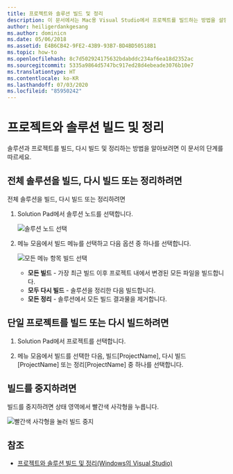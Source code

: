 ```yaml
---
title: 프로젝트와 솔루션 빌드 및 정리
description: 이 문서에서는 Mac용 Visual Studio에서 프로젝트를 빌드하는 방법을 설명합니다.
author: heiligerdankgesang
ms.author: dominicn
ms.date: 05/06/2018
ms.assetid: E4B6CB42-9FE2-43B9-93B7-BD4BD50518B1
ms.topic: how-to
ms.openlocfilehash: 8c7d502924175632bdabddc234af6ea18d2352ac
ms.sourcegitcommit: 5335a9864d5747bc917ed28d4ebeade3076b10e7
ms.translationtype: HT
ms.contentlocale: ko-KR
ms.lasthandoff: 07/03/2020
ms.locfileid: "85950242"
---
```

# <a name="building-and-cleaning-projects-and-solutions"></a>프로젝트와 솔루션 빌드 및 정리

솔루션과 프로젝트를 빌드, 다시 빌드 및 정리하는 방법을 알아보려면 이 문서의 단계를 따르세요.

## <a name="to-build-rebuild-or-clean-an-entire-solution"></a>전체 솔루션을 빌드, 다시 빌드 또는 정리하려면

전체 솔루션을 빌드, 다시 빌드 또는 정리하려면

1. Solution Pad에서 솔루션 노드를 선택합니다.

    ![솔루션 노드 선택](media/compiling-and-building-image1.png)

2. 메뉴 모음에서 빌드 메뉴를 선택하고 다음 옵션 중 하나를 선택합니다.

    ![모든 메뉴 항목 빌드 선택](media/compiling-and-building-image2.png)

    * **모든 빌드** - 가장 최근 빌드 이후 프로젝트 내에서 변경된 모든 파일을 빌드합니다.
    * **모두 다시 빌드** - 솔루션을 정리한 다음 빌드합니다.
    * **모든 정리** - 솔루션에서 모든 빌드 결과물을 제거합니다.

## <a name="to-build-or-rebuild-a-single-project"></a>단일 프로젝트를 빌드 또는 다시 빌드하려면

1. Solution Pad에서 프로젝트를 선택합니다.

2. 메뉴 모음에서 빌드를 선택한 다음, 빌드[ProjectName], 다시 빌드[ProjectName] 또는 정리[ProjectName] 중 하나를 선택합니다.

## <a name="to-stop-a-build"></a>빌드를 중지하려면

빌드를 중지하려면 상태 영역에서 빨간색 사각형을 누릅니다.

![빨간색 사각형을 눌러 빌드 중지](media/compiling-and-building-image3.png)

## <a name="see-also"></a>참조

- [프로젝트와 솔루션 빌드 및 정리(Windows의 Visual Studio)](/visualstudio/ide/building-and-cleaning-projects-and-solutions-in-visual-studio)